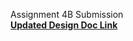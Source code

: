 Assignment 4B Submission 
<br>
**[Updated Design Doc Link](https://github.com/na-nan-ya/painpal_backend/blob/153ba5f59af601722089665003cf6ebc1f6f134a/design/updated_design_doc.md)**
